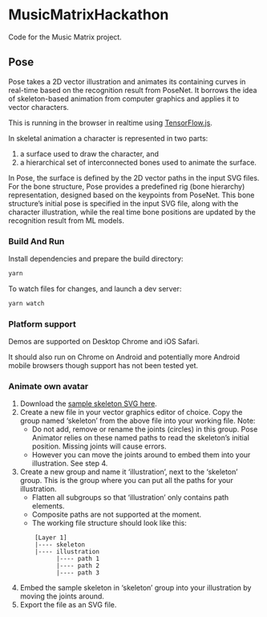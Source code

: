 # MusicMatrixHackathon
Code for the Music Matrix project.

## Pose

Pose takes a 2D vector illustration and animates its containing curves in real-time based on the recognition result from PoseNet. It borrows the idea of skeleton-based animation from computer graphics and applies it to vector characters.

This is running in the browser in realtime using [TensorFlow.js](https://www.tensorflow.org/js).

In skeletal animation a character is represented in two parts:
1. a surface used to draw the character, and 
2. a hierarchical set of interconnected bones used to animate the surface. 

In Pose, the surface is defined by the 2D vector paths in the input SVG files. For the bone structure, Pose provides a predefined rig (bone hierarchy) representation, designed based on the keypoints from PoseNet. This bone structure’s initial pose is specified in the input SVG file, along with the character illustration, while the real time bone positions are updated by the recognition result from ML models.

### Build And Run

Install dependencies and prepare the build directory:

```sh
yarn
```

To watch files for changes, and launch a dev server:

```sh
yarn watch
```

### Platform support

Demos are supported on Desktop Chrome and iOS Safari.

It should also run on Chrome on Android and potentially more Android mobile browsers though support has not been tested yet.

### Animate own avatar

1. Download the [sample skeleton SVG here](/resources/samples/skeleton.svg).
2. Create a new file in your vector graphics editor of choice. Copy the group named ‘skeleton’ from the above file into your working file. Note: 
    * Do not add, remove or rename the joints (circles) in this group. Pose Animator relies on these named paths to read the skeleton’s initial position. Missing joints will cause errors.
    * However you can move the joints around to embed them into your illustration. See step 4.
3. Create a new group and name it ‘illustration’, next to the ‘skeleton’ group. This is the group where you can put all the paths for your illustration.
    * Flatten all subgroups so that ‘illustration’ only contains path elements.
    * Composite paths are not supported at the moment.
    * The working file structure should look like this:
    ```
        [Layer 1]
        |---- skeleton
        |---- illustration
              |---- path 1
              |---- path 2
              |---- path 3
    ```
4. Embed the sample skeleton in ‘skeleton’ group into your illustration by moving the joints around.
5. Export the file as an SVG file.

